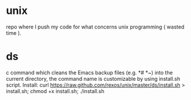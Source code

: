 unix
====

repo where I push my code for what concerns unix programming ( wasted time ).

ds
====
c command which cleans the Emacs backup files (e.g. *# *~) into the current directory, the command name is
customizable by using install.sh script.
Install:
  curl https://raw.github.com/rexos/unix/master/ds/install.sh > install.sh; chmod +x install.sh; ./install.sh
